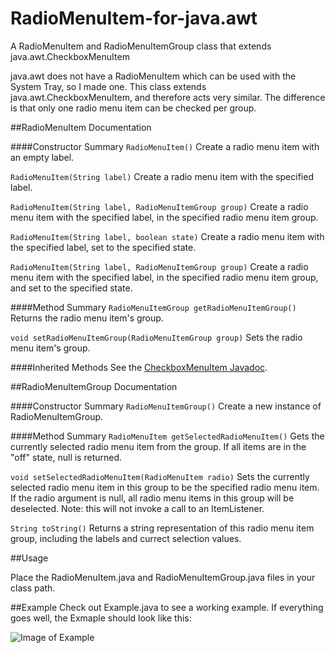 # RadioMenuItem-for-java.awt
A RadioMenuItem and RadioMenuItemGroup class that extends java.awt.CheckboxMenuItem

java.awt does not have a RadioMenuItem which can be used with the System Tray, so I made one. This class extends java.awt.CheckboxMenuItem, and therefore acts very similar. The difference is that only one radio menu item can be checked per group. 

##RadioMenuItem Documentation

####Constructor Summary
`RadioMenuItem()`
Create a radio menu item with an empty label.

`RadioMenuItem(String label)`
Create a radio menu item with the specified label.

`RadioMenuItem(String label, RadioMenuItemGroup group)`
Create a radio menu item with the specified label, in the specified radio menu item group.

`RadioMenuItem(String label, boolean state)`
Create a radio menu item with the specified label, set to the specified state.

`RadioMenuItem(String label, RadioMenuItemGroup group)`
Create a radio menu item with the specified label, in the specified radio menu item group, and set to the specified state.

####Method Summary
`RadioMenuItemGroup getRadioMenuItemGroup()`
Returns the radio menu item's group.

`void setRadioMenuItemGroup(RadioMenuItemGroup group)`
Sets the radio menu item's group.

####Inherited Methods
See the [CheckboxMenuItem Javadoc](http://docs.oracle.com/javase/7/docs/api/java/awt/CheckboxMenuItem.html).

##RadioMenuItemGroup Documentation

####Constructor Summary
`RadioMenuItemGroup()`
Create a new instance of RadioMenuItemGroup.

####Method Summary
`RadioMenuItem getSelectedRadioMenuItem()`
Gets the currently selected radio menu item from the group. If all items are in the "off" state, null is returned.

`void setSelectedRadioMenuItem(RadioMenuItem radio)`
Sets the currently selected radio menu item in this group to be the specified radio menu item. If the radio argument is null, all radio menu items in this group will be deselected. Note: this will not invoke a call to an ItemListener.

`String toString()`
Returns a string representation of this radio menu item group, including the labels and currect selection values.

##Usage

Place the RadioMenuItem.java and RadioMenuItemGroup.java files in your class path. 

##Example
Check out Example.java to see a working example. If everything goes well, the Exmaple should look like this: 

![Image of Example](http://i.imgur.com/Int4Qo3.png)

